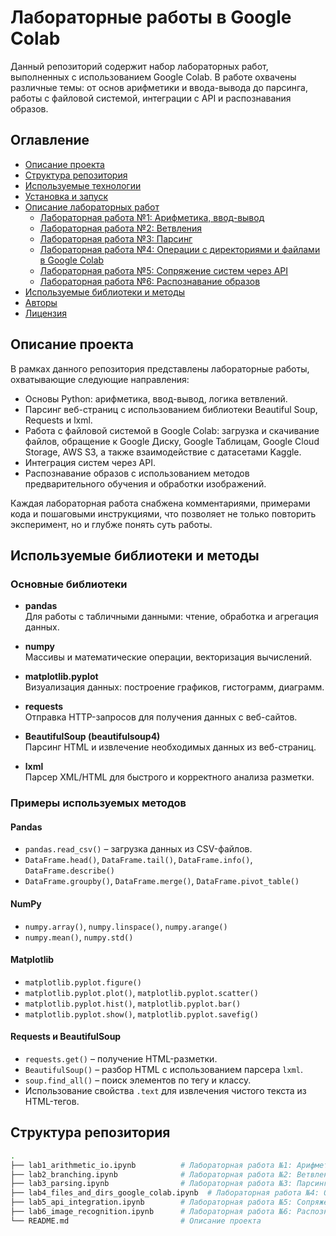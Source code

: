 # Лабораторные работы в Google Colab

Данный репозиторий содержит набор лабораторных работ, выполненных с использованием Google Colab. В работе охвачены различные темы: от основ арифметики и ввода-вывода до парсинга, работы с файловой системой, интеграции с API и распознавания образов.

## Оглавление

- [Описание проекта](#описание-проекта)
- [Структура репозитория](#структура-репозитория)
- [Используемые технологии](#используемые-технологии)
- [Установка и запуск](#установка-и-запуск)
- [Описание лабораторных работ](#описание-лабораторных-работ)
  - [Лабораторная работа №1: Арифметика, ввод-вывод](#лабораторная-работа-№1)
  - [Лабораторная работа №2: Ветвления](#лабораторная-работа-№2)
  - [Лабораторная работа №3: Парсинг](#лабораторная-работа-№3)
  - [Лабораторная работа №4: Операции с директориями и файлами в Google Colab](#лабораторная-работа-№4)
  - [Лабораторная работа №5: Сопряжение систем через API](#лабораторная-работа-№5)
  - [Лабораторная работа №6: Распознавание образов](#лабораторная-работа-№6)
- [Используемые библиотеки и методы](#используемые-библиотеки-и-методы)
- [Авторы](#авторы)
- [Лицензия](#лицензия)

## Описание проекта

В рамках данного репозитория представлены лабораторные работы, охватывающие следующие направления:
- Основы Python: арифметика, ввод-вывод, логика ветвлений.
- Парсинг веб-страниц с использованием библиотеки Beautiful Soup, Requests и lxml.
- Работа с файловой системой в Google Colab: загрузка и скачивание файлов, обращение к Google Диску, Google Таблицам, Google Cloud Storage, AWS S3, а также взаимодействие с датасетами Kaggle.
- Интеграция систем через API.
- Распознавание образов с использованием методов предварительного обучения и обработки изображений.

Каждая лабораторная работа снабжена комментариями, примерами кода и пошаговыми инструкциями, что позволяет не только повторить эксперимент, но и глубже понять суть работы.

## Используемые библиотеки и методы

### Основные библиотеки

- **pandas**  
  Для работы с табличными данными: чтение, обработка и агрегация данных.

- **numpy**  
  Массивы и математические операции, векторизация вычислений.

- **matplotlib.pyplot**  
  Визуализация данных: построение графиков, гистограмм, диаграмм.

- **requests**  
  Отправка HTTP-запросов для получения данных с веб-сайтов.

- **BeautifulSoup (beautifulsoup4)**  
  Парсинг HTML и извлечение необходимых данных из веб-страниц.

- **lxml**  
  Парсер XML/HTML для быстрого и корректного анализа разметки.

### Примеры используемых методов

#### Pandas

- `pandas.read_csv()` – загрузка данных из CSV-файлов.
- `DataFrame.head()`, `DataFrame.tail()`, `DataFrame.info()`, `DataFrame.describe()`
- `DataFrame.groupby()`, `DataFrame.merge()`, `DataFrame.pivot_table()`

#### NumPy

- `numpy.array()`, `numpy.linspace()`, `numpy.arange()`
- `numpy.mean()`, `numpy.std()`

#### Matplotlib

- `matplotlib.pyplot.figure()`
- `matplotlib.pyplot.plot()`, `matplotlib.pyplot.scatter()`
- `matplotlib.pyplot.hist()`, `matplotlib.pyplot.bar()`
- `matplotlib.pyplot.show()`, `matplotlib.pyplot.savefig()`

#### Requests и BeautifulSoup

- `requests.get()` – получение HTML-разметки.
- `BeautifulSoup()` – разбор HTML с использованием парсера `lxml`.
- `soup.find_all()` – поиск элементов по тегу и классу.
- Использование свойства `.text` для извлечения чистого текста из HTML-тегов.

## Структура репозитория

```bash
.
├── lab1_arithmetic_io.ipynb          # Лабораторная работа №1: Арифметика, ввод-вывод
├── lab2_branching.ipynb              # Лабораторная работа №2: Ветвления
├── lab3_parsing.ipynb                # Лабораторная работа №3: Парсинг веб-страниц
├── lab4_files_and_dirs_google_colab.ipynb  # Лабораторная работа №4: Операции с директориями и файлами в Google Colab
├── lab5_api_integration.ipynb        # Лабораторная работа №5: Сопряжение систем через API
├── lab6_image_recognition.ipynb      # Лабораторная работа №6: Распознавание образов
└── README.md                         # Описание проекта

